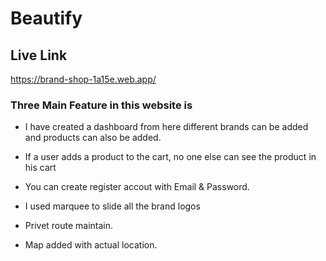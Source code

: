 
# Beautify

## Live Link
https://brand-shop-1a15e.web.app/


### Three Main Feature in this website is

- I have created a dashboard from here different brands can be added and products can also be added.

- If a user adds a product to the cart, no one else can see the product in his cart

- You can create register accout with Email & Password.

- I used marquee to slide all the brand logos

- Privet route maintain.

- Map added with actual location.